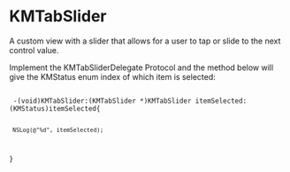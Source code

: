 KMTabSlider
===========

A custom view with a slider that allows for a user to tap or slide to the next control value.

Implement the KMTabSliderDelegate Protocol and the method below will give the KMStatus enum index of which item is selected:

<code>
 -(void)KMTabSlider:(KMTabSlider *)KMTabSlider itemSelected:(KMStatus)itemSelected{
 
     NSLog(@"%d", itemSelected);
     
 }
</code>

